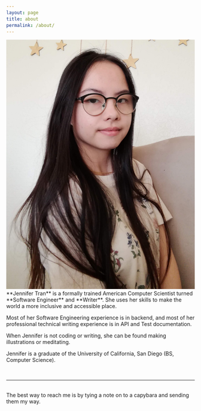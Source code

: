 ```yaml
---
layout: page
title: about
permalink: /about/
---
```


<img class="col one right" src="/img/prof_pic.jpg">

<br/>
**Jennifer Tran** is a formally trained American Computer Scientist turned **Software Engineer** and **Writer**. She uses her skills to make the world a more inclusive and accessible place. 

Most of her Software Engineering experience is in backend, and most of her professional technical writing experience is in API and Test documentation.

When Jennifer is not coding or writing, she can be found making illustrations or meditating.

Jennifer is a graduate of the University of California, San Diego (BS, Computer Science). 

<br/>
<hr/>
<br/>
<span class="contacticon center">
	<a href="https://github.com/botanical" target="_blank"><i class="fab fa-github-square"></i></a>
  <a href="https://dev.to/botanical" target="_blank"><i class="fab fa-dev"></i></a>
	<a href="https://www.linkedin.com/in/tranjnnfr/" target="_blank"><i class="fab fa-linkedin"></i></a>
	<a href="https://dribbble.com/jenniferatran" target="_blank"><i class="fab fa-dribbble-square"></i></a>
</span>

<div class="col three caption">
	The best way to reach me is by tying a note on to a capybara and sending them my way.
</div>